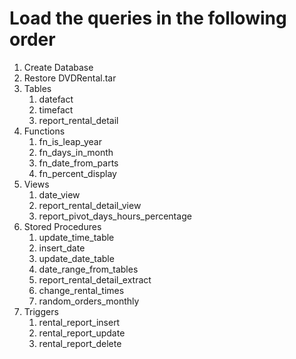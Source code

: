 # Load the queries in the following order

1.  Create Database
2.  Restore DVDRental.tar 
3. Tables
    1.  datefact
    2.  timefact
    3.  report_rental_detail
5. Functions
    1.  fn_is_leap_year
    2.  fn_days_in_month
    3.  fn_date_from_parts
    4.  fn_percent_display
4. Views
    1.  date_view
    2.  report_rental_detail_view
    3.  report_pivot_days_hours_percentage
6. Stored Procedures
    1.  update_time_table
    2.  insert_date
    3.  update_date_table
    4.  date_range_from_tables
    5.  report_rental_detail_extract
    6.  change_rental_times
    7.  random_orders_monthly
7. Triggers
    1.   rental_report_insert
    2.   rental_report_update
    3.   rental_report_delete

